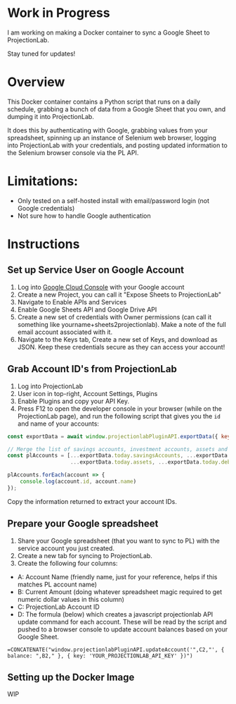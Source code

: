 # Work in Progress
I am working on making a Docker container to sync a Google Sheet to ProjectionLab. 

Stay tuned for updates! 

# Overview 
This Docker container contains a Python script that runs on a daily schedule, grabbing a bunch of data from a Google Sheet that you own, and dumping it into ProjectionLab. 

It does this by authenticating with Google, grabbing values from your spreadsheet, spinning up an instance of Selenium web browser, logging into ProjectionLab with your credentials, and posting updated information to the Selenium browser console via the PL API. 

# Limitations: 
- Only tested on a self-hosted install with email/password login (not Google credentials)
- Not sure how to handle Google authentication 

# Instructions
## Set up Service User on Google Account
1. Log into [Google Cloud Console](https://console.cloud.google.com/apis/dashboard) with your Google account
2. Create a new Project, you can call it "Expose Sheets to ProjectionLab"
3. Navigate to Enable APIs and Services 
4. Enable Google Sheets API and Google Drive API 
5. Create a new set of credentials with Owner permissions (can call it something like yourname+sheets2projectionlab). Make a note of the full email account associated with it. 
6. Navigate to the Keys tab, Create a new set of Keys, and download as JSON. Keep these credentials secure as they can access your account! 

## Grab Account ID's from ProjectionLab
1. Log into ProjectionLab
2. User icon in top-right, Account Settings, Plugins
3. Enable Plugins and copy your API Key. 
4. Press F12 to open the developer console in your browser (while on the ProjectionLab page), and run the following script that gives you the `id` and name of your accounts: 

```javascript
const exportData = await window.projectionlabPluginAPI.exportData({ key: 'YOUR_PL_API_KEY' });

// Merge the list of savings accounts, investment accounts, assets and debts
const plAccounts = [...exportData.today.savingsAccounts, ...exportData.today.investmentAccounts,
                    ...exportData.today.assets, ...exportData.today.debts];

plAccounts.forEach(account => {
    console.log(account.id, account.name)
});
```
Copy the information returned to extract your account IDs. 

## Prepare your Google spreadsheet
1. Share your Google spreadsheet (that you want to sync to PL) with the service account you just created. 
2. Create a new tab for syncing to ProjectionLab. 
3. Create the following four columns:

- A: Account Name (friendly name, just for your reference, helps if this matches PL account name)
- B: Current Amount (doing whatever spreadsheet magic required to get numeric dollar values in this column)
- C: ProjectionLab Account ID
- D: The formula (below) which creates a javascript projectionlab API update command for each account. These will be read by the script and pushed to a browser console to update account balances based on your Google Sheet. 

`=CONCATENATE("window.projectionlabPluginAPI.updateAccount('",C2,"', { balance: ",B2," }, { key: 'YOUR_PROJECTIONLAB_API_KEY' })")`

## Setting up the Docker Image 
WIP
